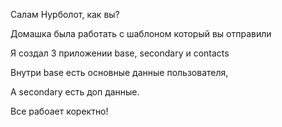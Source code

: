 Салам Нурболот, как вы?

Домашка была работать с шаблоном который вы отправили

Я создал 3 приложении base, secondary и contacts

Внутри base есть основные данные пользователя,

А secondary есть доп данные.

Все рабоает коректно!
